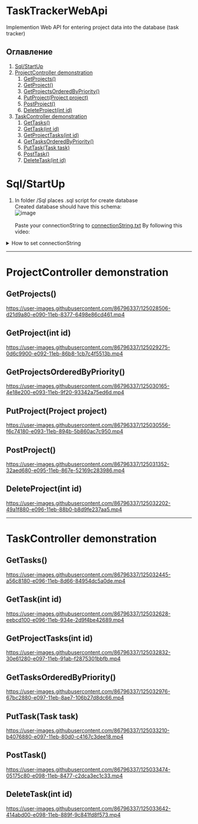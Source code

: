 # TaskTrackerWebApi
Implemention Web API for entering project data into the database (task tracker)

## Оглавление

1. [Sql/StartUp](#Sql/StartUp)
2. [ProjectController demonstration](#ProjectController-demonstration)
    1. [GetProjects()](#GetProjects())
    2. [GetProject()](#GetProject(int-id))
    3. [GetProjectsOrderedByPriority()](#GetProjectsOrderedByPriority())
    4. [PutProject(Project project)](#PutProject(Project-project))
    5. [PostProject()](#PostProject())
    6. [DeleteProject(int id)](#DeleteProject(int-id))
3. [TaskController demonstration](#TaskController-demonstration)
    1. [GetTasks()](#GetTasks())
    2. [GetTask(int id)](#GetTask(int-id))
    3. [GetProjectTasks(int id)](#GetProjectTasks(int-id))
    4. [GetTasksOrderedByPriority()](#GetTasksOrderedByPriority())
    5. [PutTask(Task task)](#PutTask(Task-task))
    6. [PostTask()](#PostTask())
    7. [DeleteTask(int id)](#DeleteTask(int-id))
         

# Sql/StartUp
1) In folder /Sql places .sql script for create database </br>
Created database should have this schema: </br>
![image](https://user-images.githubusercontent.com/86796337/124998109-80571f00-e054-11eb-9994-5530c47a3ca7.png) </br> </br>
Paste your connectionString to [connectionString.txt](TaskTrackerWebApi/connectionString.txt)
By following this video:
<details><summary>How to set connectionString</summary>


https://user-images.githubusercontent.com/86796337/125048164-50d20200-e0a8-11eb-8019-7a89d5111866.mp4


</details>





___
# ProjectController demonstration


## GetProjects()

https://user-images.githubusercontent.com/86796337/125028506-d21d9a80-e090-11eb-8377-6498e86cd461.mp4

## GetProject(int id)

https://user-images.githubusercontent.com/86796337/125029275-0d6c9900-e092-11eb-86b8-1cb7c4f5513b.mp4

## GetProjectsOrderedByPriority()

https://user-images.githubusercontent.com/86796337/125030165-4e18e200-e093-11eb-9f20-93342a75ed6d.mp4

## PutProject(Project project)

https://user-images.githubusercontent.com/86796337/125030556-f6c74180-e093-11eb-894b-5b860ac7c950.mp4

## PostProject()

https://user-images.githubusercontent.com/86796337/125031352-32aed680-e095-11eb-867e-52169c283986.mp4

## DeleteProject(int id)

https://user-images.githubusercontent.com/86796337/125032202-49a1f880-e096-11eb-88b0-b8d9fe237aa5.mp4

___
# TaskController demonstration

## GetTasks()

https://user-images.githubusercontent.com/86796337/125032445-a56c8180-e096-11eb-8d66-84954dc5a0de.mp4


## GetTask(int id)

https://user-images.githubusercontent.com/86796337/125032628-eebcd100-e096-11eb-934e-2d9f4be42689.mp4


## GetProjectTasks(int id)

https://user-images.githubusercontent.com/86796337/125032832-30e61280-e097-11eb-91ab-f2875301bbfb.mp4


## GetTasksOrderedByPriority()

https://user-images.githubusercontent.com/86796337/125032976-67bc2880-e097-11eb-8ae7-106b27d8dc66.mp4


## PutTask(Task task)

https://user-images.githubusercontent.com/86796337/125033210-b4076880-e097-11eb-80d0-c4167c3dee18.mp4


## PostTask()

https://user-images.githubusercontent.com/86796337/125033474-05175c80-e098-11eb-8477-c2dca3ec1c33.mp4


## DeleteTask(int id)

https://user-images.githubusercontent.com/86796337/125033642-414abd00-e098-11eb-889f-9c841fd8f573.mp4



























